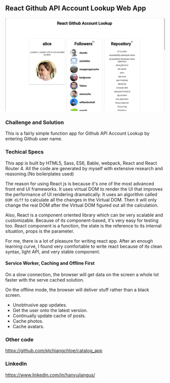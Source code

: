 ## React Github API Account Lookup Web App

![screenshot for readme](./readme.png)

### Challenge and Solution

This is a fairly simple function app for Github API Account Lookup by entering Github user name.

### Techical Specs

This app is built by HTML5, Sass, ES6, Bable, webpack, React and React Router 4. All the code are generated by myself with extensive research and reasoning.(No boilerplates used)

The reason for using React js is because it's one of the most advanced front end UI frameworks. It uses virtual DOM to render the UI that improves the performance of UI rendering dramatically. It uses an algorithm called `DOM diff` to calculate all the changes in the Virtual DOM. Then it will only change the real DOM after the Virtual DOM figured out all the calculation.

Also, React is a component oriented library which can be very scalable and customizable. Because of its component-based, it's very easy for testing too. React component is a function, the state is the reference to its internal situation, props is the parameter.

For me, there is a lot of pleasure for writing react app. After an enough learning curve, I found very comfortable to write react because of its clean syntax, light API, and very stable component.

#### Service Worker, Caching and Offline First
On a slow connection, the browser will get data on the screen a whole lot faster with the serve cached solution.

On the offline mode, the browser will deliver stuff rather than a black screen.

- Unobtrusive app updates.
- Get the user onto the latest version.
- Continually update cache of posts.
- Cache photos.
- Cache avatars.


### Other code
https://github.com/ptchiangchloe/catalog_app

### LinkedIn
https://www.linkedin.com/in/hanyujiangus/
